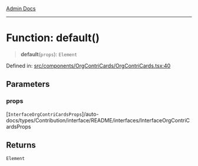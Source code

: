 [Admin Docs](/)

***

# Function: default()

> **default**(`props`): `Element`

Defined in: [src/components/OrgContriCards/OrgContriCards.tsx:40](https://github.com/PalisadoesFoundation/talawa-admin/blob/main/src/components/OrgContriCards/OrgContriCards.tsx#L40)

## Parameters

### props

[`InterfaceOrgContriCardsProps`]/auto-docs/types/Contribution/interface/README/interfaces/InterfaceOrgContriCardsProps

## Returns

`Element`
